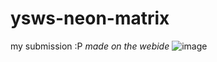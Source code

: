 # ysws-neon-matrix

my submission :P
_made on the webide_
![image](https://github.com/user-attachments/assets/6959dfcc-383d-40ef-8524-024ce48408bd)
